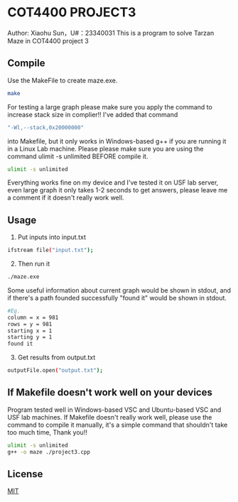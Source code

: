 # COT4400 PROJECT3

Author: Xiaohu Sun，U#：23340031
This is a program to solve Tarzan Maze in COT4400 project 3

## Compile

Use the MakeFile to create maze.exe.

```bash
make
```
For testing a large graph please make sure you apply the command to increase stack size in complier!!
I've added that command 
```bash
"-Wl,--stack,0x20000000"
```
into Makefile, but it only works in Windows-based g++
if you are running it in a Linux Lab machine. Please please make sure you are using the command ulimit -s unlimited BEFORE compile it.
```bash
ulimit -s unlimited
```
Everything works fine on my device and I've tested it on USF lab server, even large graph it only takes 1-2 seconds to get answers, please leave me a comment if it doesn't really work well.

## Usage


1. Put inputs into input.txt
```bash
ifstream file("input.txt");
```

2. Then run it 
```bash
./maze.exe
```
Some useful information about current graph would be shown in stdout, and if there's a path founded successfully "found it" would be shown in stdout.
```bash
#Eg.
column = x = 981
rows = y = 981
starting x = 1
starting y = 1
found it
```


3. Get results from output.txt
```bash
outputFile.open("output.txt");
```

## If Makefile doesn't work well on your devices
Program tested well in Windows-based VSC and Ubuntu-based VSC and USF lab machines.
If Makefile doesn't really work well, please use the command to compile it manually, it's a simple command that shouldn't take too much time, Thank you!!
```bash
ulimit -s unlimited
g++ -o maze ./project3.cpp
``` 

## License
[MIT](https://github.com/SohoSon/cot4400p3/blob/5a99a15aad4612ae58c3ca45323037bfdfb30f8f/LICENSE)
